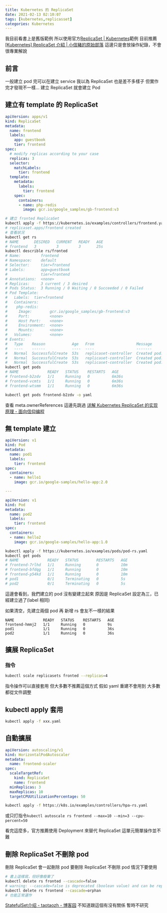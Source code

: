 ```yaml
---
title: Kubernetes 的 ReplicaSet
date: 2021-02-13 02:10:07
tags: [kubernetes,replicasset]
categories: Kubernetes
---
```


我目前看書上是舊版範例
所以使用官方[ReplicaSet | Kubernetes](https://kubernetes.io/zh/docs/concepts/workloads/controllers/replicaset/#how-a-replicaset-works)範例
目前推薦 [[Kubernetes] ReplicaSet 介紹 | 小信豬的原始部落](https://godleon.github.io/blog/Kubernetes/k8s-ReplicaSet-Overview/)
這邊只是會放操作紀錄，不會很專業解說

<!--more-->

## 前言

一般建立 pod 完可以在建立 service
我以為 ReplicaSet 也是差不多樣子
但實作完才發現不一樣...
建立 ReplicaSet 就會建立 Pod

## 建立有 template 的 ReplicaSet

```yml fronted.yaml
apiVersion: apps/v1
kind: ReplicaSet
metadata:
  name: frontend
  labels:
    app: guestbook
    tier: frontend
spec:
  # modify replicas according to your case
  replicas: 3
  selector:
    matchLabels:
      tier: frontend
  template:
    metadata:
      labels:
        tier: frontend
    spec:
      containers:
      - name: php-redis
        image: gcr.io/google_samples/gb-frontend:v3
```

```bash
# 建立 fronted ReplicaSet
kubectl apply -f https://kubernetes.io/examples/controllers/frontend.yaml
# replicaset.apps/frontend created
# 查看狀況
kubectl get rs
# NAME       DESIRED   CURRENT   READY   AGE
# frontend   3         3         3       25s
kubectl describle rs/fronted
# Name:         frontend
# Namespace:    default
# Selector:     tier=frontend
# Labels:       app=guestbook
#               tier=frontend
# Annotations:  <none>
# Replicas:     3 current / 3 desired
# Pods Status:  3 Running / 0 Waiting / 0 Succeeded / 0 Failed
# Pod Template:
#   Labels:  tier=frontend
#   Containers:
#    php-redis:
#     Image:        gcr.io/google_samples/gb-frontend:v3
#     Port:         <none>
#     Host Port:    <none>
#     Environment:  <none>
#     Mounts:       <none>
#   Volumes:        <none>
# Events:
#   Type    Reason            Age   From                   Message
#   ----    ------            ----  ----                   -------
#   Normal  SuccessfulCreate  53s   replicaset-controller  Created pod: frontend-bfdqg
#   Normal  SuccessfulCreate  53s   replicaset-controller  Created pod: frontend-7rlhd
#   Normal  SuccessfulCreate  53s   replicaset-controller  Created pod: frontend-p54kd
kubectl get pods 
# NAME             READY   STATUS    RESTARTS   AGE
# frontend-b2zdv   1/1     Running   0          6m36s
# frontend-vcmts   1/1     Running   0          6m36s
# frontend-wtsmm   1/1     Running   0          6m36s
```

```bash
kubectl get pods frontend-b2zdv -o yaml
```
查看 meta.ownerReferences 
這邊先跳過
[详解 Kubernetes ReplicaSet 的实现原理 - 面向信仰编程](https://draveness.me/kubernetes-replicaset/)

## 無 template 建立 

```yml pod-rs.yaml
apiVersion: v1
kind: Pod
metadata:
  name: pod1
  labels:
    tier: frontend
spec:
  containers:
  - name: hello1
    image: gcr.io/google-samples/hello-app:2.0

---

apiVersion: v1
kind: Pod
metadata:
  name: pod2
  labels:
    tier: frontend
spec:
  containers:
  - name: hello2
    image: gcr.io/google-samples/hello-app:1.0

```

```bash
kubectl apply -f https://kubernetes.io/examples/pods/pod-rs.yaml
kubectl get pods 
# NAME             READY   STATUS        RESTARTS   AGE
# frontend-7rlhd   1/1     Running       0          10m
# frontend-bfdqg   1/1     Running       0          10m
# frontend-p54kd   1/1     Running       0          10m
# pod1             0/1     Terminating   0          5s
# pod2             0/1     Terminating   0          5s
```

這邊會看到，我們建立的 pod 沒有變建立起來
原因是 ReplicaSet 設定為三，已經建立過了(label 相同)

如果清空，先建立兩個 pod 再 新增 rs
會友不一樣的結果

```
NAME             READY   STATUS    RESTARTS   AGE
frontend-hmmj2   1/1     Running   0          9s
pod1             1/1     Running   0          36s
pod2             1/1     Running   0          36s
```

## 擴展 ReplicaSet

### 指令

```bash
kubectl scale replicasets fronted --replicas=4
```

指令操作可以直接套用
但大多數不推薦這個方式
假如 yaml 重建不會用到
大多數都從文件調整

## kubectl apply 套用

```bash
kubectl apply -f xxx.yaml
```

## 自動擴展


```yaml
apiVersion: autoscaling/v1
kind: HorizontalPodAutoscaler
metadata:
  name: frontend-scaler
spec:
  scaleTargetRef:
    kind: ReplicaSet
    name: frontend
  minReplicas: 3
  maxReplicas: 10
  targetCPUUtilizationPercentage: 50
```

```bash
kubectl apply -f https://k8s.io/examples/controllers/hpa-rs.yaml
```

或只打指令`kubectl autoscale rs frontend --max=10 --min=3 --cpu-percent=50`

看完這麼多，官方推薦使用 Deployment 來替代 ReplicaSet 
這單元簡單操作並不難


## 刪除 ReplicaSet 不刪除 pod

刪除 ReplicaSet 會一起刪除 pod
要刪除 ReplicaSet 不刪除 pod 情況下要使用

```bash
# 書上這樣寫，但好像廢棄了
kubectl delete rs fronted --cascade=false
# warning: --cascade=false is deprecated (boolean value) and can be replaced with --cascade=orphan.
kubectl delete rs frontend --cascade=orphan
# 也能正常運作
```

[StatefulSet介绍 - taotaozh - 博客园](https://www.cnblogs.com/hsyw/p/14173542.html)
不知道跟這個有沒有關係
暫時不研究